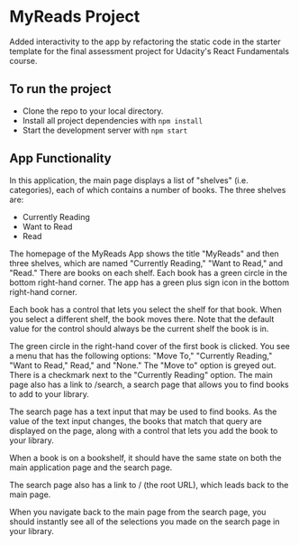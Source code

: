# MyReads Project

Added interactivity to the app by refactoring the static code in the starter template for the final assessment project for Udacity's React Fundamentals course.

## To run the project

* Clone the repo to your local directory.
* Install all project dependencies with `npm install`
* Start the development server with `npm start`

## App Functionality

In this application, the main page displays a list of "shelves" (i.e. categories), each of which contains a number of books. The three shelves are:
* Currently Reading
* Want to Read
* Read

The homepage of the MyReads App shows the title "MyReads" and then three shelves, which are named "Currently Reading," "Want to Read," and "Read." There are books on each shelf. Each book has a green circle in the bottom right-hand corner. The app has a green plus sign icon in the bottom right-hand corner.

Each book has a control that lets you select the shelf for that book. When you select a different shelf, the book moves there. Note that the default value for the control should always be the current shelf the book is in.

The green circle in the right-hand cover of the first book is clicked. You see a menu that has the following options: "Move To," "Currently Reading," "Want to Read," Read," and "None." The "Move to" option is greyed out. There is a checkmark next to the "Currently Reading" option.
The main page also has a link to /search, a search page that allows you to find books to add to your library.

The search page has a text input that may be used to find books. As the value of the text input changes, the books that match that query are displayed on the page, along with a control that lets you add the book to your library.

When a book is on a bookshelf, it should have the same state on both the main application page and the search page.

The search page also has a link to / (the root URL), which leads back to the main page.

When you navigate back to the main page from the search page, you should instantly see all of the selections you made on the search page in your library.
